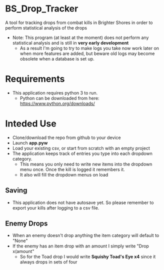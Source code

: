# BS_Drop_Tracker
A tool for tracking drops from combat kills in Brighter Shores in order to perform statistical analysis of the drops
- Note: This program (at least at the moment) does not perform any statistical analysis and is still in **very early development**
  - As a result I'm going to try to make logs you take now work later on when more features are added, but beware old logs may become obsolete when a database is set up.

# Requirements
- This application requires python 3 to run.
  - Python can be downloaded from here: https://www.python.org/downloads/
 
# Inteded Use
- Clone/download the repo from github to your device
- Launch **app.pyw**
- Load your existing csv, or start from scratch with an empty project
- The application keeps track of entries you type into each dropdown category.
  - This means you only need to write new items into the dropdown menu once. Once the kill is logged it remembers it.
  - It also will fill the dropdown menus on load

## Saving
- This application does not have autosave yet. So please remember to export your kills after logging to a csv file.
  
## Enemy Drops
- When an enemy doesn't drop anything the item category will default to "None"
- If the enemy has an item drop with an amount I simply write "Drop x(amount"
  - So for the Toad drop I would write **Squishy Toad's Eye x4** since it always drops in sets of four
